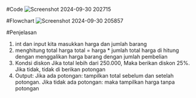 #Code 
![Screenshot 2024-09-30 202715](https://github.com/user-attachments/assets/c4dd8546-c895-4fb1-a40e-d44f7ddd8b34)

#Flowchart
![Screenshot 2024-09-30 205857](https://github.com/user-attachments/assets/2d0c5498-f502-44b1-b366-cb3843d565f2)

#Penjelasan
1. int dan input kita masukkan harga dan jumlah barang
2. menghitung total harga
   total = harga * jumlah total harga di hitung dengan menggalikan harga barang dengan jumlah pembelian
3. Kondsi diskon
   Jika total lebih dari 250.000, Maka berikan diskon 25%.
   Jika tidak, tidak di berikan potongan
4. Output:
  Jika ada potongan: tampilkan total sebelum dan setelah potongan.
  Jika tidak ada potongan: maka tampilkan harga tanpa potongan
